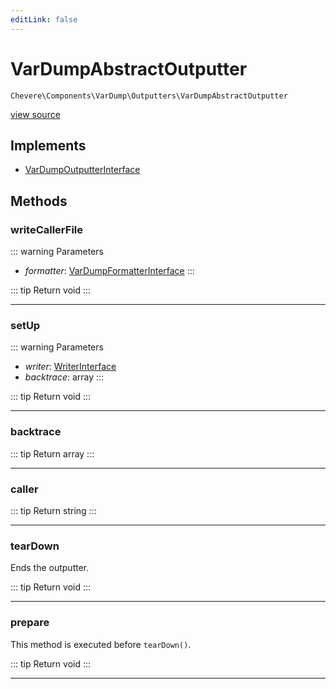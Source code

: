 ```yaml
---
editLink: false
---
```


# VarDumpAbstractOutputter

`Chevere\Components\VarDump\Outputters\VarDumpAbstractOutputter`

[view source](https://github.com/chevere/chevere/blob/main/src/Chevere/Components/VarDump/Outputters/VarDumpAbstractOutputter.php)

## Implements

- [VarDumpOutputterInterface](../../../Interfaces/VarDump/VarDumpOutputterInterface.md)

## Methods

### writeCallerFile

::: warning Parameters
- *formatter*: [VarDumpFormatterInterface](../../../Interfaces/VarDump/VarDumpFormatterInterface.md)
:::

::: tip Return
void
:::

---

### setUp

::: warning Parameters
- *writer*: [WriterInterface](../../../Interfaces/Writer/WriterInterface.md)
- *backtrace*: array
:::

::: tip Return
void
:::

---

### backtrace

::: tip Return
array
:::

---

### caller

::: tip Return
string
:::

---

### tearDown

Ends the outputter.

::: tip Return
void
:::

---

### prepare

This method is executed before `tearDown()`.

::: tip Return
void
:::

---
